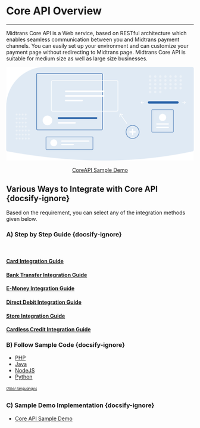 # Core API Overview
<hr>
<!-- TODO: standardize linking accross Core API section -->
<!-- TODO: replace any <img> tag with markdown image format @done -->
Midtrans Core API is a Web service, based on RESTful architecture which enables seamless communication between you and Midtrans payment channels. You can easily set up your environment and can customize your payment page without redirecting to Midtrans page. Midtrans Core API is suitable for medium size as well as large size businesses.

![Core API Overview](./../../asset/image/core-api-overview.svg)

<p style="text-align: center;">
  <a href="https://bit.ly/MidSampleApp" target="_blank" class="my-btn">CoreAPI Sample Demo</a>
</p>

## Various Ways to Integrate with Core API {docsify-ignore}

Based on the requirement, you can select any of the integration methods given below.

### A) Step by Step Guide {docsify-ignore}
<br>
<div class="my-card">

#### [Card Integration Guide](/en/core-api/credit-card.md)
</div>
<div class="my-card">

#### [Bank Transfer Integration Guide](/en/core-api/bank-transfer.md)
</div>
<div class="my-card">

#### [E-Money Integration Guide](/en/core-api/e-wallet.md)
</div>
<div class="my-card">

#### [Direct Debit Integration Guide](/en/core-api/direct-debit.md)
</div>
<div class="my-card">

#### [Store Integration Guide](/en/core-api/convenience-store.md)
</div>
<div class="my-card">

#### [Cardless Credit Integration Guide](/en/core-api/cardless-credit.md)
</div>

### B) Follow Sample Code {docsify-ignore}
- [PHP](https://github.com/Midtrans/midtrans-php/tree/master/examples)
- [Java](https://github.com/Midtrans/midtrans-java/tree/master/example)
- [NodeJS](https://github.com/Midtrans/midtrans-nodejs-client/tree/master/examples)
- [Python](https://github.com/Midtrans/midtrans-python-client/tree/master/examples)

<sub><sup>[*Other languanges*](/en/technical-reference/library-plugin.md#language-library)</sup></sub>

### C) Sample Demo Implementation {docsify-ignore}
- [Core API Sample Demo](https://bit.ly/MidSampleApp)

